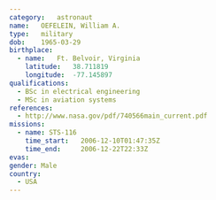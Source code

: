 ```yaml
---
category:	astronaut
name:	OEFELEIN, William A.
type:	military
dob:	1965-03-29
birthplace:
  - name:	Ft. Belvoir, Virginia
    latitude:	38.711819
    longitude:	-77.145897
qualifications:
  - BSc in electrical engineering
  - MSc in aviation systems
references:
  - http://www.nasa.gov/pdf/740566main_current.pdf
missions:
  - name: STS-116
    time_start:   2006-12-10T01:47:35Z
    time_end:     2006-12-22T22:33Z
evas:
gender:	Male
country:
  - USA
---
```

